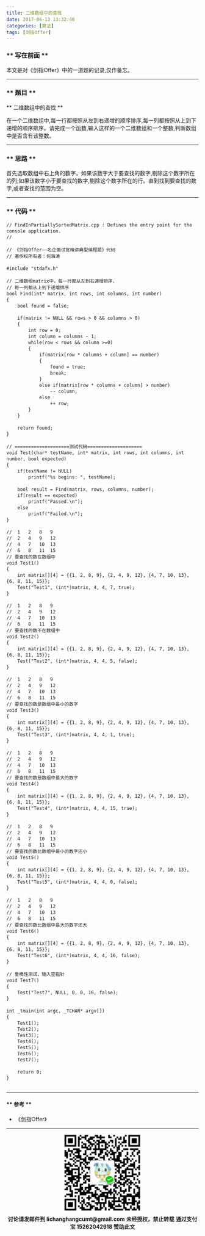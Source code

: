 ```yaml
---
title: 二维数组中的查找
date: 2017-06-13 13:32:40
categories: [算法]
tags: [剑指Offer]
---
```


### ** 写在前面 **

<span class="under0">本文是对《剑指Offer》中的一道题的记录,仅作备忘。</span>

**********************

### ** 题目 **

** 二维数组中的查找 **

在一个二维数组中,每一行都按照从左到右递增的顺序排序,每一列都按照从上到下递增的顺序排序。请完成一个函数,输入这样的一个二维数组和一个整数,判断数组中是否含有该整数。

**********************

### ** 思路 **

<span class="under2">首先选取数组中右上角的数字。如果该数字大于要查找的数字,剔除这个数字所在的列;如果该数字小于要查找的数字,剔除这个数字所在的行。直到找到要查找的数字,或者查找的范围为空。</span>


***********************

### ** 代码 **

```
// FindInPartiallySortedMatrix.cpp : Defines the entry point for the console application.
//

// 《剑指Offer——名企面试官精讲典型编程题》代码
// 著作权所有者：何海涛

#include "stdafx.h"

// 二维数组matrix中，每一行都从左到右递增排序，
// 每一列都从上到下递增排序
bool Find(int* matrix, int rows, int columns, int number)
{
    bool found = false;

    if(matrix != NULL && rows > 0 && columns > 0)
    {
        int row = 0;
        int column = columns - 1;
        while(row < rows && column >=0)
        {
            if(matrix[row * columns + column] == number)
            {
                found = true;
                break;
            }
            else if(matrix[row * columns + column] > number)
                -- column;
            else
                ++ row;
        }
    }

    return found;
}

// ====================测试代码====================
void Test(char* testName, int* matrix, int rows, int columns, int number, bool expected)
{
    if(testName != NULL)
        printf("%s begins: ", testName);

    bool result = Find(matrix, rows, columns, number);
    if(result == expected)
        printf("Passed.\n");
    else
        printf("Failed.\n");
}

//  1   2   8   9
//  2   4   9   12
//  4   7   10  13
//  6   8   11  15
// 要查找的数在数组中
void Test1()
{
    int matrix[][4] = {{1, 2, 8, 9}, {2, 4, 9, 12}, {4, 7, 10, 13}, {6, 8, 11, 15}};
    Test("Test1", (int*)matrix, 4, 4, 7, true);
}

//  1   2   8   9
//  2   4   9   12
//  4   7   10  13
//  6   8   11  15
// 要查找的数不在数组中
void Test2()
{
    int matrix[][4] = {{1, 2, 8, 9}, {2, 4, 9, 12}, {4, 7, 10, 13}, {6, 8, 11, 15}};
    Test("Test2", (int*)matrix, 4, 4, 5, false);
}

//  1   2   8   9
//  2   4   9   12
//  4   7   10  13
//  6   8   11  15
// 要查找的数是数组中最小的数字
void Test3()
{
    int matrix[][4] = {{1, 2, 8, 9}, {2, 4, 9, 12}, {4, 7, 10, 13}, {6, 8, 11, 15}};
    Test("Test3", (int*)matrix, 4, 4, 1, true);
}

//  1   2   8   9
//  2   4   9   12
//  4   7   10  13
//  6   8   11  15
// 要查找的数是数组中最大的数字
void Test4()
{
    int matrix[][4] = {{1, 2, 8, 9}, {2, 4, 9, 12}, {4, 7, 10, 13}, {6, 8, 11, 15}};
    Test("Test4", (int*)matrix, 4, 4, 15, true);
}

//  1   2   8   9
//  2   4   9   12
//  4   7   10  13
//  6   8   11  15
// 要查找的数比数组中最小的数字还小
void Test5()
{
    int matrix[][4] = {{1, 2, 8, 9}, {2, 4, 9, 12}, {4, 7, 10, 13}, {6, 8, 11, 15}};
    Test("Test5", (int*)matrix, 4, 4, 0, false);
}

//  1   2   8   9
//  2   4   9   12
//  4   7   10  13
//  6   8   11  15
// 要查找的数比数组中最大的数字还大
void Test6()
{
    int matrix[][4] = {{1, 2, 8, 9}, {2, 4, 9, 12}, {4, 7, 10, 13}, {6, 8, 11, 15}};
    Test("Test6", (int*)matrix, 4, 4, 16, false);
}

// 鲁棒性测试，输入空指针
void Test7()
{
    Test("Test7", NULL, 0, 0, 16, false);
}

int _tmain(int argc, _TCHAR* argv[])
{
    Test1();
    Test2();
    Test3();
    Test4();
    Test5();
    Test6();
    Test7();

    return 0;
}


```


***********************
####  ** 参考 **

- 《剑指Offer》

***********************

<div width="100%" align="center"><img src="/img/wx.png" alt="微信赞助二维码"></div></div>
<script type="text/javascript" charset="utf-8" src="http://www.dashangcloud.com/static/ds.js"></script>
<p style="margin-top: 0.4em; text-align: center">
      <b style="font-size: 1em;">讨论请发邮件到 lichanghangcumt@gmail.com</b>
      <b style="font-size: 1em;">未经授权，禁止转载</b>
      <b style="font-size: 1em;">通过支付宝 15262042918 赞助此文</b>
 </p>
